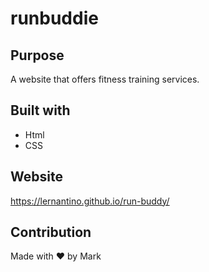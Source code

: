 # runbuddie

## Purpose
A website that offers fitness training services.

## Built with 
* Html
* CSS

## Website
https://lernantino.github.io/run-buddy/

## Contribution
Made with  ❤️ by Mark
